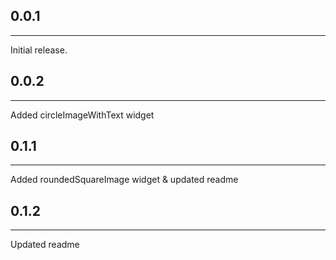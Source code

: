## 0.0.1
___
Initial release.

## 0.0.2
___
Added circleImageWithText widget

## 0.1.1
___
Added roundedSquareImage widget & updated readme

## 0.1.2
___
Updated readme